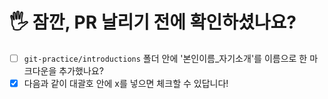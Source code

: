 # 🖐 잠깐, PR 날리기 전에 확인하셨나요?

- [ ] `git-practice/introductions` 폴더 안에 '본인이름_자기소개'를 이름으로 한 마크다운을 추가했나요?
- [x] 다음과 같이 대괄호 안에 x를 넣으면 체크할 수 있답니다!
